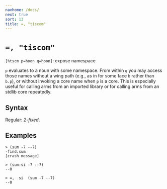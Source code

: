 ```yaml
---
navhome: /docs/
next: true
sort: 13
title: =, "tiscom"
---
```


# `=, "tiscom"` 

`[%tscm p=hoon q=hoon]`: expose namespace

`p` evaluates to a noun with some namespace.  From within `q` you may access those 
names without a wing path (e.g., as in for some face `b` rather than `b.p`), or without 
invoking a core name when `p` is a core.  This is especially useful for calling arms 
from an imported library or for calling arms from an stdlib core repeatedly.

## Syntax

Regular: *2-fixed*.

## Examples

```
> (sum -7 --7)
-find.sum
[crash message]

> (sum:si -7 --7)
--0

> =,  si  (sum -7 --7)
--0
```
